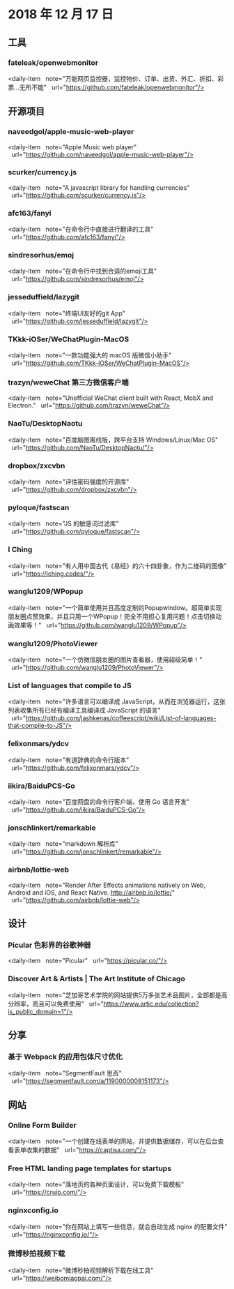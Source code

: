 # 2018 年 12 月 17 日

## 工具

### fateleak/openwebmonitor

<daily-item
  note="万能网页监控器，监控物价、订单、出货、外汇、折扣、彩票...无所不能"
  url="https://github.com/fateleak/openwebmonitor"/>

## 开源项目

### naveedgol/apple-music-web-player

<daily-item
  note="Apple Music web player"
  url="https://github.com/naveedgol/apple-music-web-player"/>

### scurker/currency.js

<daily-item
  note="A javascript library for handling currencies"
  url="https://github.com/scurker/currency.js"/>

### afc163/fanyi

<daily-item
  note="在命令行中直接进行翻译的工具"
  url="https://github.com/afc163/fanyi"/>

### sindresorhus/emoj

<daily-item
  note="在命令行中找到合适的emoji工具"
  url="https://github.com/sindresorhus/emoj"/>

### jesseduffield/lazygit

<daily-item
  note="终端UI友好的git App"
  url="https://github.com/jesseduffield/lazygit"/>

### TKkk-iOSer/WeChatPlugin-MacOS

<daily-item
  note="一款功能强大的 macOS 版微信小助手"
  url="https://github.com/TKkk-iOSer/WeChatPlugin-MacOS"/>

### trazyn/weweChat 第三方微信客户端

<daily-item
  note="Unofficial WeChat client built with React, MobX and Electron."
  url="https://github.com/trazyn/weweChat"/>

### NaoTu/DesktopNaotu

<daily-item
  note="百度脑图离线版，跨平台支持 Windows/Linux/Mac OS"
  url="https://github.com/NaoTu/DesktopNaotu/"/>

### dropbox/zxcvbn

<daily-item
  note="评估密码强度的开源库"
  url="https://github.com/dropbox/zxcvbn"/>

### pyloque/fastscan

<daily-item
  note="JS 的敏感词过滤库"
  url="https://github.com/pyloque/fastscan"/>

### I Ching

<daily-item
  note="有人用中国古代《易经》的六十四卦象，作为二维码的图像"
  url="https://iching.codes/"/>

### wanglu1209/WPopup

<daily-item
  note="一个简单使用并且高度定制的Popupwindow。超简单实现朋友圈点赞效果，并且只用一个WPopup！完全不用担心复用问题！点击切换动画效果等！"
  url="https://github.com/wanglu1209/WPopup"/>

### wanglu1209/PhotoViewer

<daily-item
  note="一个仿微信朋友圈的图片查看器，使用超级简单！"
  url="https://github.com/wanglu1209/PhotoViewer"/>

### List of languages that compile to JS

<daily-item
  note="许多语言可以编译成 JavaScript，从而在浏览器运行，这张列表收集所有已经有编译工具编译成 JavaScript 的语言"
  url="https://github.com/jashkenas/coffeescript/wiki/List-of-languages-that-compile-to-JS"/>

### felixonmars/ydcv

<daily-item
  note="有道辞典的命令行版本"
  url="https://github.com/felixonmars/ydcv"/>

### iikira/BaiduPCS-Go

<daily-item
  note="百度网盘的命令行客户端，使用 Go 语言开发"
  url="https://github.com/iikira/BaiduPCS-Go"/>

### jonschlinkert/remarkable

<daily-item
  note="markdown 解析库"
  url="https://github.com/jonschlinkert/remarkable"/>

### airbnb/lottie-web

<daily-item
  note="Render After Effects animations natively on Web, Android and iOS, and React Native. http://airbnb.io/lottie/"
  url="https://github.com/airbnb/lottie-web"/>

## 设计

### Picular 色彩界的谷歌神器

<daily-item
  note="Picular"
  url="https://picular.co/"/>

### Discover Art & Artists | The Art Institute of Chicago

<daily-item
  note="芝加哥艺术学院的网站提供5万多张艺术品图片，全部都是高分辨率，而且可以免费使用"
  url="https://www.artic.edu/collection?is_public_domain=1"/>

## 分享

### 基于 Webpack 的应用包体尺寸优化

<daily-item
  note="SegmentFault 思否"
  url="https://segmentfault.com/a/1190000008151173"/>

## 网站

### Online Form Builder

<daily-item
  note="一个创建在线表单的网站，并提供数据储存，可以在后台查看表单收集的数据"
  url="https://captisa.com/"/>

### Free HTML landing page templates for startups

<daily-item
  note="落地页的各种页面设计，可以免费下载模板"
  url="https://cruip.com/"/>

### nginxconfig.io

<daily-item
  note="你在网站上填写一些信息，就会自动生成 nginx 的配置文件"
  url="https://nginxconfig.io/"/>

### 微博秒拍视频下载

<daily-item
  note="微博秒拍视频解析下载在线工具"
  url="https://weibomiaopai.com/"/>